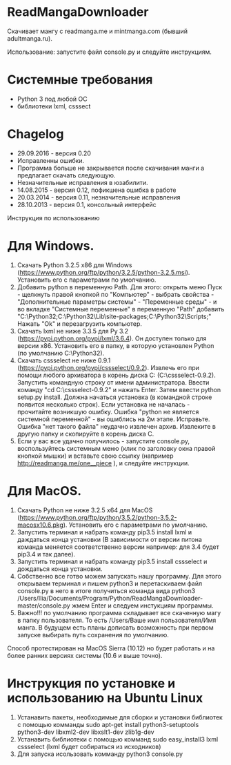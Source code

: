 ReadMangaDownloader
===================

Скачивает мангу с readmanga.me и mintmanga.com (бывший adultmanga.ru).

Использование: запустите файл console.py и следуйте инструкциям.

Системные требования
====================
 - Python 3 под любой ОС
 - библиотеки lxml, csssect

Chagelog
===================
 - 29.09.2016 - версия 0.20
 - Исправленны ошибки.
 - Программа больше не закрывается после скачивания манги а предлагает скачать следующую.
 - Незначительные исправления в юзабилити. 
 - 14.08.2015 - версия 0.12, пофикшена ошибка в работе
 - 20.03.2014 - версия 0.11, незначительные исправления
 - 28.10.2013 - версия 0.1, консольный интерфейс

Инструкция по использованию

Для Windows.
===================
1. Скачать Python 3.2.5 х86 для Windows (https://www.python.org/ftp/python/3.2.5/python-3.2.5.msi). Установить его с параметрами по умолчанию.
2. Добавить python в переменную Path. Для этого: открыть меню Пуск - щелкнуть правой кнопкой по "Компьютер" - выбрать свойства - "Дополнительные параметры системы" - "Переменные среды" - и во вкладке "Системные переменные" в переменную "Path" добавить "C:\Python32;C:\Python32\Lib\site-packages\;C:\Python32\Scripts\;" Нажать "Ok" и перезагрузить компьютер.
3. Скачать lxml не ниже 3.3.5 для Py 3.2 (https://pypi.python.org/pypi/lxml/3.6.4). Он доступен только для версии x86. Установить его в папку, в которую установлен Python (по умолчанию C:\Python32).
4. Скачать cssselect не ниже 0.9.1 (https://pypi.python.org/pypi/cssselect/0.9.2). Извлечь его при помощи любого архиватора в корень диска C: (C:\cssselect-0.9.2). Запустить командную строку от имени администратора. Ввести команду "cd C:\cssselect-0.9.2" и нажать Enter. Затем ввести python setup.py install. Должна начаться установка (в командной строке появится несколько строк).
Если установка не началась - прочитайте возникшую ошибку.
Ошибка "python не является системной переменной" - вы ошиблись на 2м этапе. Исправьте.
Ошибка "нет такого файла" неудачно извлечен архив. Извлеките в другую папку и скопируйте в корень диска C.
5. Если у вас все удачно получилось - запустите console.py, воспользуйтесь системным меню (клик по заголовку окна правой кнопкой мышки) и вставьте свою ссылку (например http://readmanga.me/one__piece ), и следуйте инструкции.

Для MacOS.
===================
1. Скачать Python не ниже 3.2.5 х64 для MacOS (https://www.python.org/ftp/python/3.5.2/python-3.5.2-macosx10.6.pkg). Установить его с параметрами по умолчанию.
2. Запустить терминал и набрать команду pip3.5 install lxml и даждаться конца установки (В зависимости от версии питона команда меняется соответственно версии например: для 3.4 будет pip3.4 и так далее).
3. Запустить терминал и набрать команду pip3.5 install cssselect и дождаться конца установки.
4. Собственно все готво можем запускать нашу программу. Для этого открываем терминал и пишем python3 и перетаскиваем файл console.py в него в итоге получиться команда вида python3 /Users/Ilia/Documents/Program/Python/ReadMangaDownloader-master/console.py жмем Enter и следуем инстукциям программы.
5. Важно!!! по умолчанию программа складывает все скаченную магу в папку пользователя. То есть /Users/Ваше имя пользователя/Имя манга. В будущем есть планы дописать возможность при первом запуске выбирать путь сохранения по умолчанию.

Способ протестирован на MacOS Sierra (10.12) но будет работать и на более ранних версиях системы (10.6 и выше точно).

Инструкция по установке и использованию на Ubuntu Linux
===================
1. Устанавить пакеты, необходимые для сборки и установки библиотек с помощью комманды
sudo apt-get install python3-setuptools python3-dev libxml2-dev libxslt1-dev zlib1g-dev
2. Устанавить библиотеки с помощью комманд
sudo easy_install3 lxml cssselect
(lxml будет собираться из исходников)
3. Для запуска исользовать комманду
python3 console.py
